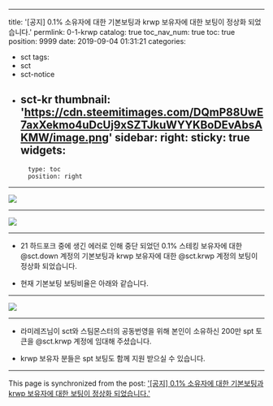 
---
title: '[공지] 0.1% 소유자에 대한 기본보팅과 krwp 보유자에 대한 보팅이 정상화 되었습니다.'
permlink: 0-1-krwp
catalog: true
toc_nav_num: true
toc: true
position: 9999
date: 2019-09-04 01:31:21
categories:
- sct
tags:
- sct
- sct-notice
- sct-kr
thumbnail: 'https://cdn.steemitimages.com/DQmP88UwE7axXekmo4uDcUj9xSZTJkuWYYKBoDEvAbsAKMW/image.png'
sidebar:
    right:
        sticky: true
widgets:
    -
        type: toc
        position: right
---


![](https://cdn.steemitimages.com/DQmP88UwE7axXekmo4uDcUj9xSZTJkuWYYKBoDEvAbsAKMW/image.png)

***

![](https://cdn.steemitimages.com/DQmZw2xQTxpqzZ9h8YAj1mnt8FBDT7AXYV5ENRprRRQMvny/image.png)

***

* 21 하드포크 중에 생긴 에러로 인해 중단 되었던 0.1% 스테킹 보유자에 대한 @sct.down 계정의 기본보팅과 krwp 보유자에 대한 @sct.krwp 계정의 보팅이 정상화 되었습니다.

* 현재 기본보팅 보팅비율은 아래와 같습니다.

***

![](https://cdn.steemitimages.com/DQmNYJ1KrxhUr6aHnENAU6GoKnzNZFJHmaSYjTB7VZoQx6H/image.png)

***

* 라미레즈님이 sct와 스팀몬스터의 공동번영을 위해 본인이 소유하신 200만 spt 토큰을 @sct.krwp 계정에 임대해 주셨습니다.

* krwp 보유자 분들은 spt 보팅도 함께 지원 받으실 수 있습니다.

- - -

This page is synchronized from the post: ['[공지] 0.1% 소유자에 대한 기본보팅과 krwp 보유자에 대한 보팅이 정상화 되었습니다.'](https://steemit.com/@sct/0-1-krwp)
